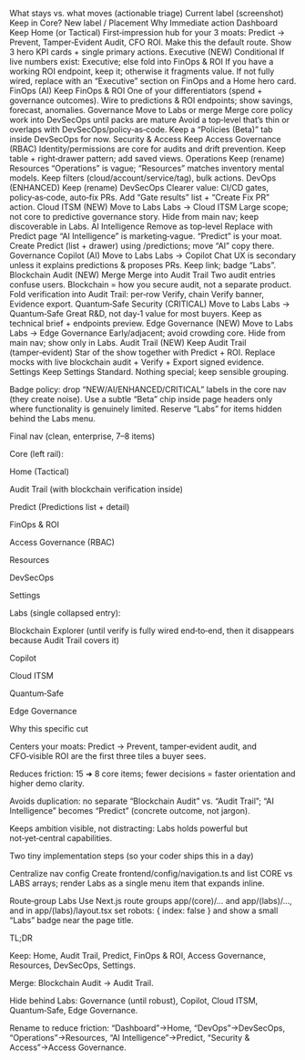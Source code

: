 What stays vs. what moves (actionable triage)
Current label (screenshot)	Keep in Core?	New label / Placement	Why	Immediate action
Dashboard	Keep	Home (or Tactical)	First‑impression hub for your 3 moats: Predict → Prevent, Tamper‑Evident Audit, CFO ROI.	Make this the default route. Show 3 hero KPI cards + single primary actions.
Executive (NEW)	Conditional	If live numbers exist: Executive; else fold into FinOps & ROI	If you have a working ROI endpoint, keep it; otherwise it fragments value.	If not fully wired, replace with an “Executive” section on FinOps and a Home hero card.
FinOps (AI)	Keep	FinOps & ROI	One of your differentiators (spend + governance outcomes).	Wire to predictions & ROI endpoints; show savings, forecast, anomalies.
Governance	Move to Labs or merge	Merge core policy work into DevSecOps until packs are mature	Avoid a top‑level that’s thin or overlaps with DevSecOps/policy‑as‑code.	Keep a “Policies (Beta)” tab inside DevSecOps for now.
Security & Access	Keep	Access Governance (RBAC)	Identity/permissions are core for audits and drift prevention.	Keep table + right‑drawer pattern; add saved views.
Operations	Keep (rename)	Resources	“Operations” is vague; “Resources” matches inventory mental models.	Keep filters (cloud/account/service/tag), bulk actions.
DevOps (ENHANCED)	Keep (rename)	DevSecOps	Clearer value: CI/CD gates, policy‑as‑code, auto‑fix PRs.	Add “Gate results” list + “Create Fix PR” action.
Cloud ITSM (NEW)	Move to Labs	Labs → Cloud ITSM	Large scope; not core to predictive governance story.	Hide from main nav; keep discoverable in Labs.
AI Intelligence	Remove as top‑level	Replace with Predict page	“AI Intelligence” is marketing‑vague. “Predict” is your moat.	Create Predict (list + drawer) using /predictions; move “AI” copy there.
Governance Copilot (AI)	Move to Labs	Labs → Copilot	Chat UX is secondary unless it explains predictions & proposes PRs.	Keep link; badge “Labs”.
Blockchain Audit (NEW)	Merge	Merge into Audit Trail	Two audit entries confuse users. Blockchain = how you secure audit, not a separate product.	Fold verification into Audit Trail: per‑row Verify, chain Verify banner, Evidence export.
Quantum‑Safe Security (CRITICAL)	Move to Labs	Labs → Quantum‑Safe	Great R&D, not day‑1 value for most buyers.	Keep as technical brief + endpoints preview.
Edge Governance (NEW)	Move to Labs	Labs → Edge Governance	Early/adjacent; avoid crowding core.	Hide from main nav; show only in Labs.
Audit Trail (NEW)	Keep	Audit Trail (tamper‑evident)	Star of the show together with Predict + ROI.	Replace mocks with live blockchain audit + Verify + Export signed evidence.
Settings	Keep	Settings	Standard.	Nothing special; keep sensible grouping.

Badge policy: drop “NEW/AI/ENHANCED/CRITICAL” labels in the core nav (they create noise). Use a subtle “Beta” chip inside page headers only where functionality is genuinely limited. Reserve “Labs” for items hidden behind the Labs menu.

Final nav (clean, enterprise, 7–8 items)

Core (left rail):

Home (Tactical)

Audit Trail (with blockchain verification inside)

Predict (Predictions list + detail)

FinOps & ROI

Access Governance (RBAC)

Resources

DevSecOps

Settings

Labs (single collapsed entry):

Blockchain Explorer (until verify is fully wired end‑to‑end, then it disappears because Audit Trail covers it)

Copilot

Cloud ITSM

Quantum‑Safe

Edge Governance

Why this specific cut

Centers your moats: Predict → Prevent, tamper‑evident audit, and CFO‑visible ROI are the first three tiles a buyer sees.

Reduces friction: 15 ➜ 8 core items; fewer decisions = faster orientation and higher demo clarity.

Avoids duplication: no separate “Blockchain Audit” vs. “Audit Trail”; “AI Intelligence” becomes “Predict” (concrete outcome, not jargon).

Keeps ambition visible, not distracting: Labs holds powerful but not‑yet‑central capabilities.

Two tiny implementation steps (so your coder ships this in a day)

Centralize nav config
Create frontend/config/navigation.ts and list CORE vs LABS arrays; render Labs as a single menu item that expands inline.

Route‑group Labs
Use Next.js route groups app/(core)/… and app/(labs)/…, and in app/(labs)/layout.tsx set robots: { index: false } and show a small “Labs” badge near the page title.

TL;DR

Keep: Home, Audit Trail, Predict, FinOps & ROI, Access Governance, Resources, DevSecOps, Settings.

Merge: Blockchain Audit → Audit Trail.

Hide behind Labs: Governance (until robust), Copilot, Cloud ITSM, Quantum‑Safe, Edge Governance.

Rename to reduce friction: “Dashboard”→Home, “DevOps”→DevSecOps, “Operations”→Resources, “AI Intelligence”→Predict, “Security & Access”→Access Governance.